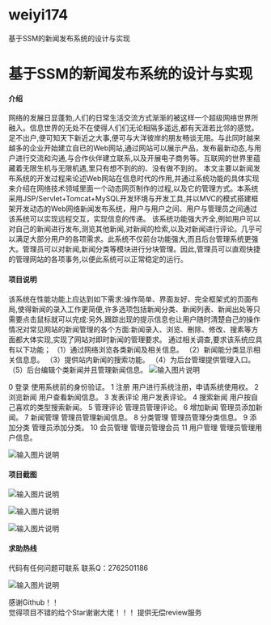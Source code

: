 # weiyi174
基于SSM的新闻发布系统的设计与实现

# 基于SSM的新闻发布系统的设计与实现

#### 介绍
网络的发展日显蓬勃,人们的日常生活交流方式渐渐的被这样一个超级网络世界所融入。信息世界的无处不在使得人们们无论相隔多遥远,都有天涯若比邻的感觉。足不出户,便可知天下新近之大事,便可与大洋彼岸的朋友畅谈无阻。与此同时越来越多的企业开始建立自已的Web网站,通过网站可以展示产品，发布最新动态,与用户进行交流和沟通,与合作伙伴建立联系,以及开展电子商务等。互联网的世界里蕴藏着无限生机与无限机遇,里只有想不到的的、没有做不到的。
    本文主要以新闻发布系统的开发过程来论述Web网站在信息时代的作用,并通过系统功能的具体实现来介绍在网络技术领域里面一个动态网页制作的过程,以及它的管理方式。本系统采用JSP/Servlet+Tomcat+MySQL开发环境与开发工具,并以MVC的模式搭建框架开发动态的Web网络新闻发布系统，用户与用户之间、用户与管理员之间通过该系统可以实现远程交互，实现信息的传递。
该系统功能强大齐全,例如用户可以对自己的新闻进行发布,测览其他新闻,对新闻的检索,以及对新闻进行评论。几乎可以满足大部分用户的各项需求。此系统不仅前台功能强大,而且后台管理系统更强大。管理员可以对新闻,新闻分类等模块进行分块管理。因此,管理员可以直观快捷的管理网站的各项事务,以便此系统可以正常稳定的运行。











#### 项目说明
该系统在性能功能上应达到如下需求:操作简单、界面友好、完全框架式的页面布局,使得新闻的录入工作更简便,许多选项包括新闻分类、新闻列表、新闻出处等只需要点击鼠标就可以完成:另外,跟踪出现的提示信息也让用户随时清楚自己的操作情况对常见网站的新闻管理的各个方面:新闻录入、浏览、刪除、修改、搜素等方面都大体实现,实现了网站对即时新闻的管理要求。
通过相关调查,要求该系统应具有以下功能；
（1）通过网络浏览各类新闻及相关信息。
（2）新闻能分类显示相关信息息。
（3）提供站内新闻的搜索功能。
（4）为后台管理提供管理入口。
（5）后台编辑个类新闻并且管理新闻信息。
![输入图片说明](https://images.gitee.com/uploads/images/2021/0209/012339_6ab009f8_8621591.png "屏幕截图.png")

0	登录	使用系统前的身份验证。
1	注册	用户进行系统注册，申请系统使用权。
2	浏览新闻	用户查看新闻信息。
3	发表评论	用户发表评论。
4	搜索新闻	用户按自己喜欢的类型搜索新闻。
5	管理评论	管理员管理评论。
6	增加新闻	管理员添加新闻。
7	新闻管理	管理员管理新闻信息。
8	分类管理	管理员管理分类信息。
9	添加分类	管理员添加分类。
10	会员管理	管理员管理会员
11	用户管理	管理员管理用户信息。

![输入图片说明](https://images.gitee.com/uploads/images/2021/0209/012402_59a34061_8621591.png "屏幕截图.png")



#### 项目截图
![输入图片说明](https://images.gitee.com/uploads/images/2021/0209/012419_c908e597_8621591.png "屏幕截图.png")

![输入图片说明](https://images.gitee.com/uploads/images/2021/0209/012425_20de3168_8621591.png "屏幕截图.png")

![输入图片说明](https://images.gitee.com/uploads/images/2021/0209/012441_8782da86_8621591.png "屏幕截图.png")


#### 求助热线


代码有任何问题可联系
联系Q：2762501186

                            
![输入图片说明](https://images.gitee.com/uploads/images/2020/1119/003728_cd598bb9_4865385.jpeg "微信.jpg")           

感谢Github！！  
觉得项目不错的给个Star谢谢大佬！！！
提供无偿review服务
